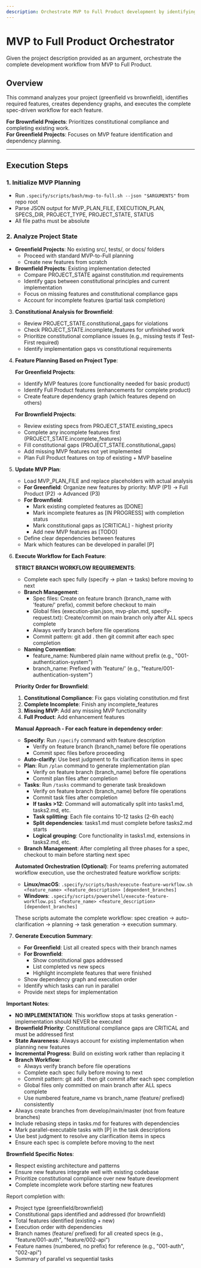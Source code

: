 ```yaml
---
description: Orchestrate MVP to Full Product development by identifying features, dependencies, and executing complete workflow for each spec.
---
```


# MVP to Full Product Orchestrator

Given the project description provided as an argument, orchestrate the complete development workflow from MVP to Full Product.

## Overview

This command analyzes your project (greenfield vs brownfield), identifies required features, creates dependency graphs, and executes the complete spec-driven workflow for each feature.

**For Brownfield Projects**: Prioritizes constitutional compliance and completing existing work.  
**For Greenfield Projects**: Focuses on MVP feature identification and dependency planning.

---

## Execution Steps

### 1. Initialize MVP Planning
- Run `.specify/scripts/bash/mvp-to-full.sh --json "$ARGUMENTS"` from repo root
- Parse JSON output for MVP_PLAN_FILE, EXECUTION_PLAN, SPECS_DIR, PROJECT_TYPE, PROJECT_STATE, STATUS
- All file paths must be absolute

### 2. Analyze Project State
   - **Greenfield Projects**: No existing src/, tests/, or docs/ folders
     - Proceed with standard MVP-to-Full planning
     - Create new features from scratch
   - **Brownfield Projects**: Existing implementation detected
     - Compare PROJECT_STATE against constitution.md requirements
     - Identify gaps between constitutional principles and current implementation
     - Focus on missing features and constitutional compliance gaps
     - Account for incomplete features (partial task completion)

3. **Constitutional Analysis for Brownfield**:
   - Review PROJECT_STATE.constitutional_gaps for violations
   - Check PROJECT_STATE.incomplete_features for unfinished work
   - Prioritize constitutional compliance issues (e.g., missing tests if Test-First required)
   - Identify implementation gaps vs constitutional requirements

4. **Feature Planning Based on Project Type**:
   
   **For Greenfield Projects**:
   - Identify MVP features (core functionality needed for basic product)
   - Identify Full Product features (enhancements for complete product)
   - Create feature dependency graph (which features depend on others)
   
   **For Brownfield Projects**:
   - Review existing specs from PROJECT_STATE.existing_specs
   - Complete any incomplete features first (PROJECT_STATE.incomplete_features)
   - Fill constitutional gaps (PROJECT_STATE.constitutional_gaps)
   - Add missing MVP features not yet implemented
   - Plan Full Product features on top of existing + MVP baseline

5. **Update MVP Plan**:
   - Load MVP_PLAN_FILE and replace placeholders with actual analysis
   - **For Greenfield**: Organize new features by priority: MVP (P1) → Full Product (P2) → Advanced (P3)
   - **For Brownfield**: 
     - Mark existing completed features as [DONE]
     - Mark incomplete features as [IN PROGRESS] with completion status
     - Mark constitutional gaps as [CRITICAL] - highest priority
     - Add new MVP features as [TODO]
   - Define clear dependencies between features
   - Mark which features can be developed in parallel [P]

6. **Execute Workflow for Each Feature**:
   
   **STRICT BRANCH WORKFLOW REQUIREMENTS**:
   - Complete each spec fully (specify → plan → tasks) before moving to next
   - **Branch Management**:
     - Spec files: Create on feature branch (branch_name with 'feature/' prefix), commit before checkout to main
     - Global files (execution-plan.json, mvp-plan.md, specify-request.txt): Create/commit on main branch only after ALL specs complete
     - Always verify branch before file operations
     - Commit pattern: git add . then git commit after each spec completion
   - **Naming Convention**:
     - feature_name: Numbered plain name without prefix (e.g., "001-authentication-system")
     - branch_name: Prefixed with 'feature/' (e.g., "feature/001-authentication-system")
   
   **Priority Order for Brownfield**:
   1. **Constitutional Compliance**: Fix gaps violating constitution.md first
   2. **Complete Incomplete**: Finish any incomplete_features 
   3. **Missing MVP**: Add any missing MVP functionality
   4. **Full Product**: Add enhancement features
   
   **Manual Approach - For each feature in dependency order**:
   - **Specify**: Run `/specify` command with feature description
     - Verify on feature branch (branch_name) before file operations
     - Commit spec files before proceeding
   - **Auto-clarify**: Use best judgment to fix clarification items in spec
   - **Plan**: Run `/plan` command to generate implementation plan
     - Verify on feature branch (branch_name) before file operations
     - Commit plan files after completion
   - **Tasks**: Run `/tasks` command to generate task breakdown
     - Verify on feature branch (branch_name) before file operations
     - Commit task files after completion
     - **If tasks >12**: Command will automatically split into tasks1.md, tasks2.md, etc.
     - **Task splitting**: Each file contains 10-12 tasks (2-6h each)
     - **Split dependencies**: tasks1.md must complete before tasks2.md starts
     - **Logical grouping**: Core functionality in tasks1.md, extensions in tasks2.md, etc.
   - **Branch Management**: After completing all three phases for a spec, checkout to main before starting next spec
   
   **Automated Orchestration (Optional)**:
   For teams preferring automated workflow execution, use the orchestrated feature workflow scripts:
   - **Linux/macOS**: `.specify/scripts/bash/execute-feature-workflow.sh <feature_name> <feature_description> [dependent_branches]`
   - **Windows**: `.specify/scripts/powershell/execute-feature-workflow.ps1 <feature_name> <feature_description> [dependent_branches]`
   
   These scripts automate the complete workflow: spec creation → auto-clarification → planning → task generation → execution summary.

7. **Generate Execution Summary**:
   - **For Greenfield**: List all created specs with their branch names
   - **For Brownfield**: 
     - Show constitutional gaps addressed
     - List completed vs new specs
     - Highlight incomplete features that were finished
   - Show dependency graph and execution order
   - Identify which tasks can run in parallel
   - Provide next steps for implementation

**Important Notes**:
- **NO IMPLEMENTATION**: This workflow stops at tasks generation - implementation should NEVER be executed
- **Brownfield Priority**: Constitutional compliance gaps are CRITICAL and must be addressed first
- **State Awareness**: Always account for existing implementation when planning new features
- **Incremental Progress**: Build on existing work rather than replacing it
- **Branch Workflow**: 
  - Always verify branch before file operations
  - Complete each spec fully before moving to next
  - Commit pattern: git add . then git commit after each spec completion
  - Global files only committed on main branch after ALL specs complete
  - Use numbered feature_name vs branch_name (feature/ prefixed) consistently
- Always create branches from develop/main/master (not from feature branches)
- Include rebasing steps in tasks.md for features with dependencies
- Mark parallel-executable tasks with [P] in the task descriptions
- Use best judgment to resolve any clarification items in specs
- Ensure each spec is complete before moving to the next

**Brownfield Specific Notes**:
- Respect existing architecture and patterns
- Ensure new features integrate well with existing codebase
- Prioritize constitutional compliance over new feature development
- Complete incomplete work before starting new features

Report completion with:
- Project type (greenfield/brownfield)
- Constitutional gaps identified and addressed (for brownfield)
- Total features identified (existing + new)
- Execution order with dependencies
- Branch names (feature/ prefixed) for all created specs (e.g., "feature/001-auth", "feature/002-api")
- Feature names (numbered, no prefix) for reference (e.g., "001-auth", "002-api")
- Summary of parallel vs sequential tasks
